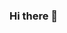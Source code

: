 ### Hi there 👋

<!--
**n1tr0-5urf3r/n1tr0-5urf3r** is a ✨ _special_ ✨ repository because its `README.md` (this file) appears on your GitHub profile.

[![Anurag's GitHub stats](https://github-readme-stats.vercel.app/api?username=n1tr0-5urf3r)](https://github.com/anuraghazra/github-readme-stats)
